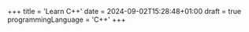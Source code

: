 +++
title = 'Learn C++'
date = 2024-09-02T15:28:48+01:00
draft = true
programmingLanguage = 'C++'
+++

